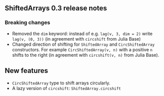 ## ShiftedArrays 0.3 release notes

### Breaking changes

- Removed the `dim` keyword: instead of e.g. `lag(v, 3, dim = 2)` write `lag(v, (0, 3))` (in agreement with `circshift` from Julia Base)
- Changed direction of shifting for `ShiftedArray` and `CircShiftedArray` constructors. For example `CircShiftedArray(v, n)` with a positive `n` shifts to the right (in agreement with `circshift(v, n)` from Julia Base).

## New features

- `CircShiftedArray` type to shift arrays circularly.
- A lazy version of `circshift`: `ShiftedArray.circshift`
